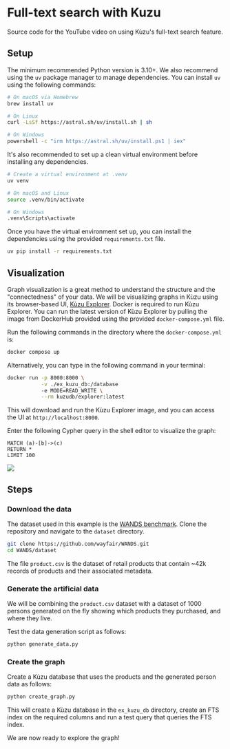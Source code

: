 # Full-text search with Kuzu

Source code for the YouTube video on using Kùzu's full-text search feature.

## Setup

The minimum recommended Python version is 3.10+. We also recommend using the `uv` package manager
to manage dependencies. You can install `uv` using the following commands:

```bash
# On macOS via Homebrew
brew install uv

# On Linux
curl -LsSf https://astral.sh/uv/install.sh | sh

# On Windows
powershell -c "irm https://astral.sh/uv/install.ps1 | iex"
```

It's also recommended to set up a clean virtual environment before installing any dependencies.

```bash
# Create a virtual environment at .venv
uv venv

# On macOS and Linux
source .venv/bin/activate

# On Windows
.venv\Scripts\activate
```

Once you have the virtual environment set up, you can install the dependencies using
the provided `requirements.txt` file.

```bash
uv pip install -r requirements.txt
```

## Visualization

Graph visualization is a great method to understand the structure and the "connectedness" of your data.
We will be visualizing graphs in Kùzu using its browser-based UI,
[Kùzu Explorer](https://docs.kuzudb.com/visualization/). Docker is required to run Kùzu Explorer.
You can run the latest version of Kùzu Explorer by pulling the image from DockerHub provided using
the provided `docker-compose.yml` file.

Run the following commands in the directory where the `docker-compose.yml` is:

```bash
docker compose up
```

Alternatively, you can type in the following command in your terminal:

```bash
docker run -p 8000:8000 \
           -v ./ex_kuzu_db:/database
           -e MODE=READ_WRITE \
           --rm kuzudb/explorer:latest
```

This will download and run the Kùzu Explorer image, and you can access the UI at `http://localhost:8000`.

Enter the following Cypher query in the shell editor to visualize the graph:

```cypher
MATCH (a)-[b]->(c)
RETURN *
LIMIT 100
```

![](./assets/person_product_graph.png)

## Steps

### Download the data

The dataset used in this example is the [WANDS benchmark](https://github.com/wayfair/WANDS).
Clone the repository and navigate to the `dataset` directory.

```bash
git clone https://github.com/wayfair/WANDS.git
cd WANDS/dataset
```

The file `product.csv` is the dataset of retail products that contain ~42k records of products
and their associated metadata.

### Generate the artificial data

We will be combining the `product.csv` dataset with a dataset of 1000 persons generated on the fly
showing which products they purchased, and where they live.

Test the data generation script as follows:
```bash
python generate_data.py
```

### Create the graph

Create a Kùzu database that uses the products and the generated person data as follows:

```bash
python create_graph.py
```

This will create a Kùzu database in the `ex_kuzu_db` directory, create an FTS index on the required
columns and run a test query that queries the FTS index.

We are now ready to explore the graph!